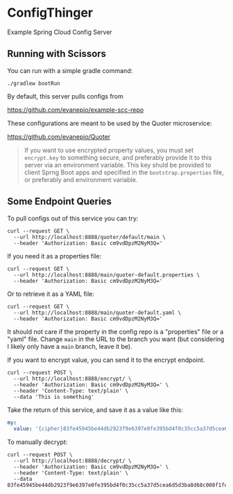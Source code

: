 # ConfigThinger
Example Spring Cloud Config Server

## Running with Scissors

You can run with a simple gradle command:

```shell
./gradlew bootRun
```

By default, this server pulls configs from 

https://github.com/evanepio/example-scc-repo

These configurations are meant to be used by the Quoter microservice:

https://github.com/evanepio/Quoter

> If you want to use encrypted property values, you must set `encrypt.key` to something secure, and preferably provide it to this server via an environment variable. This key shuld be provided to client Sprng Boot apps and specified in the `bootstrap.properties` file, or preferably and environment variable.

## Some Endpoint Queries

To pull configs out of this service you can try:

```shell
curl --request GET \
  --url http://localhost:8888/quoter/default/main \
  --header 'Authorization: Basic cm9vdDpzM2NyM3Q=' 
```

If you need it as a properties file:

```shell
curl --request GET \
  --url http://localhost:8888/main/quoter-default.properties \
  --header 'Authorization: Basic cm9vdDpzM2NyM3Q=' 
```

Or to retrieve it as a YAML file:

```shell
curl --request GET \
  --url http://localhost:8888/main/quoter-default.yaml \
  --header 'Authorization: Basic cm9vdDpzM2NyM3Q=' 
```

It should not care if the property in the config repo is a "properties" file or a "yaml" file. Change `main` in the URL to the branch you want (but considering I likely only have a `main` branch, leave it be).

If you want to encrypt value, you can send it to the encrypt endpoint.

```shell
curl --request POST \
  --url http://localhost:8888/encrypt/ \
  --header 'Authorization: Basic cm9vdDpzM2NyM3Q=' \
  --header 'Content-Type: text/plain' \
  --data 'This is something'
```

Take the return of this service, and save it as a value like this:

```yaml
my:
  value: '{cipher}83fe45945be44db2923f9e6397e0fe395bd4f0c35cc5a37d5cea6d5d3ba8d68c008f1fec83aef16d1cc52e06832f8393'
```

To manually decrypt:

```shell
curl --request POST \
  --url http://localhost:8888/decrypt/ \
  --header 'Authorization: Basic cm9vdDpzM2NyM3Q=' \
  --header 'Content-Type: text/plain' \
  --data 83fe45945be44db2923f9e6397e0fe395bd4f0c35cc5a37d5cea6d5d3ba8d68c008f1fec83aef16d1cc52e06832f8393
```